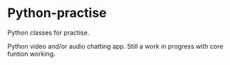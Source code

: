 # Python-practise
Python classes for practise.

Python video and/or audio chatting app. Still a work in progress with core funtion working.
